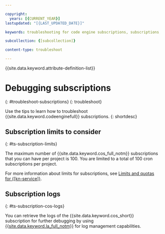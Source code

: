```yaml
---

copyright:
  years: [{CURRENT_YEAR}]
lastupdated: "[{LAST_UPDATED_DATE}]"

keywords: troubleshooting for code engine subscriptions, subscriptions, tips for subscriptions, ping, cron, object storage

subcollection: {[subcollection]}

content-type: troubleshoot

---
```


{{site.data.keyword.attribute-definition-list}}

# Debugging subscriptions
{: #troubleshoot-subscriptions}
{: troubleshoot}

Use the tips to learn how to troubleshoot {{site.data.keyword.codeenginefull}} subscriptions.
{: shortdesc}

## Subscription limits to consider 
{: #ts-subscription-limits}

The maximum number of {{site.data.keyword.cos_full_notm}} subscriptions that you can have per project is 100. You are limited to a total of 100 cron subscriptions per project.  

For more information about limits for subscriptions, see [Limits and quotas for {[kn-service]}]({[url]}limits).

## Subscription logs
{: #ts-subscription-cos-logs}

You can retrieve the logs of the {{site.data.keyword.cos_short}} subscription for further debugging by using [{{site.data.keyword.la_full_notm}}](/docs/cloud-object-storage?topic=cloud-object-storage-mm-cos-integration) for log management capabilities.


